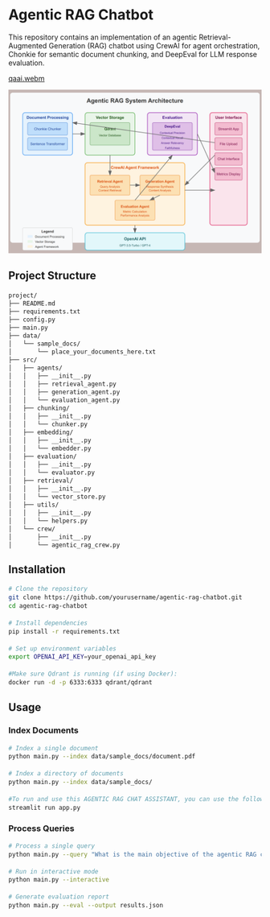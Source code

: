 # Agentic RAG Chatbot

This repository contains an implementation of an agentic Retrieval-Augmented Generation (RAG) chatbot using CrewAI for agent orchestration, Chonkie for semantic document chunking, and DeepEval for LLM response evaluation.


[qaai.webm](https://github.com/user-attachments/assets/520fe4e7-3a86-44f9-be36-b8361d047a0a)

![Agentic RAG System Architecture](system_arch_RAG.png)

## Project Structure

```
project/
├── README.md
├── requirements.txt
├── config.py
├── main.py
├── data/
│   └── sample_docs/
│       └── place_your_documents_here.txt
├── src/
│   ├── agents/
│   │   ├── __init__.py
│   │   ├── retrieval_agent.py
│   │   ├── generation_agent.py
│   │   └── evaluation_agent.py
│   ├── chunking/
│   │   ├── __init__.py
│   │   └── chunker.py
│   ├── embedding/
│   │   ├── __init__.py
│   │   └── embedder.py
│   ├── evaluation/
│   │   ├── __init__.py
│   │   └── evaluator.py
│   ├── retrieval/
│   │   ├── __init__.py
│   │   └── vector_store.py
│   ├── utils/
│   │   ├── __init__.py
│   │   └── helpers.py
│   └── crew/
│       ├── __init__.py
│       └── agentic_rag_crew.py
```
    

## Installation

```bash
# Clone the repository
git clone https://github.com/yourusername/agentic-rag-chatbot.git
cd agentic-rag-chatbot

# Install dependencies
pip install -r requirements.txt

# Set up environment variables
export OPENAI_API_KEY=your_openai_api_key

#Make sure Qdrant is running (if using Docker):
docker run -d -p 6333:6333 qdrant/qdrant

```

## Usage

### Index Documents

```bash
# Index a single document
python main.py --index data/sample_docs/document.pdf

# Index a directory of documents
python main.py --index data/sample_docs/

#To run and use this AGENTIC RAG CHAT ASSISTANT, you can use the following command:
streamlit run app.py
```


### Process Queries

```bash
# Process a single query
python main.py --query "What is the main objective of the agentic RAG challenge?"

# Run in interactive mode
python main.py --interactive

# Generate evaluation report
python main.py --eval --output results.json
```

